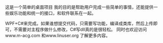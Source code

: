 这是一个简单的桌面项目
我的目的是帮助用户完成一些简单的事情，还能提供一些娱乐功能和统一的接口，和软件联系在一起。


WPF+C#来完成。如果谁想提交代码，只需要写功能，编译成类库，然后上传即可，不需要对主程序做什么修改，C#写dll真的是很轻松。
同时也欢迎访问www.m-acg.com 和www.linuser.org 了解更多内容。